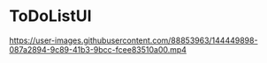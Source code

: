 # ToDoListUI


https://user-images.githubusercontent.com/88853963/144449898-087a2894-9c89-41b3-9bcc-fcee83510a00.mp4

